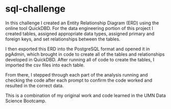 # sql-challenge

In this challenge I created an Entity Relationship Diagram (ERD) using the online tool QuickDBD. For the data engineering portion of this project I created tables, assigned appropriate data types, assigned primary and foreign keys, and set relationships between the tables.

I then exported this ERD into the PostgreSQL format and opened it in pgAdmin, which brought in code to create all of the tables and relationships developed in QuickDBD. After running all of code to create the tables, I imported the csv files into each table.

From there, I stepped through each part of the analysis running and checking the code after each prompt to confirm the code worked and resulted in the correct data. 

This is a combination of my original work and code learned in the UMN Data Science Bootcamp.